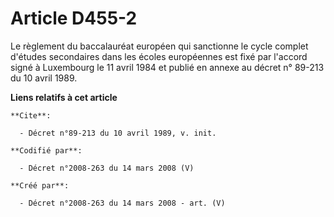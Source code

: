 # Article D455-2

Le règlement du baccalauréat européen qui sanctionne le cycle complet d'études secondaires dans les écoles européennes est
fixé par l'accord signé à Luxembourg le 11 avril 1984 et publié en annexe au décret n° 89-213 du 10 avril 1989.

**Liens relatifs à cet article**

	**Cite**:

	  - Décret n°89-213 du 10 avril 1989, v. init.

	**Codifié par**:

	  - Décret n°2008-263 du 14 mars 2008 (V)

	**Créé par**:

	  - Décret n°2008-263 du 14 mars 2008 - art. (V)

